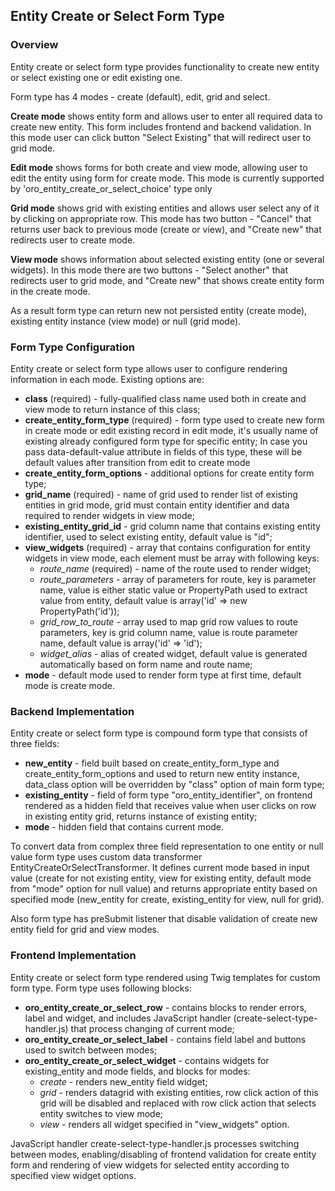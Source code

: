 Entity Create or Select Form Type
---------------------------------

### Overview

Entity create or select form type provides functionality to create new entity or select existing one or edit existing one.

Form type has 4 modes - create (default), edit, grid and select.

**Create mode** shows entity form and allows user to enter all required data to create new entity. This form
includes frontend and backend validation. In this mode user can click button "Select Existing"
that will redirect user to grid mode.

**Edit mode** shows forms for both create and view mode, allowing user to edit the entity using form for create mode.
This mode is currently supported by 'oro_entity_create_or_select_choice' type only

**Grid mode** shows grid with existing entities and allows user select any of it by clicking on appropriate row.
This mode has two button - "Cancel" that returns user back to previous mode (create or view), and "Create new"
that redirects user to create mode.

**View mode** shows information about selected existing entity (one or several widgets). In this mode there are
two buttons - "Select another" that redirects user to grid mode, and "Create new" that shows create entity form
in the create mode.

As a result form type can return new not persisted entity (create mode), existing entity instance (view mode) or
null (grid mode).


### Form Type Configuration

Entity create or select form type allows user to configure rendering information in each mode. Existing options are:

* **class** (required) - fully-qualified class name used both in create and view mode to return instance of this class;
* **create_entity_form_type** (required) - form type used to create new form in create mode or edit existing record in edit mode,
it's usually name of existing already configured form type for specific entity;
In case you pass data-default-value attribute in fields of this type, these will be default values after transition
from edit to create mode
* **create_entity_form_options** - additional options for create entity form type;
* **grid_name** (required) - name of grid used to render list of existing entities in grid mode, grid must contain
entity identifier and data required to render widgets in view mode;
* **existing_entity_grid_id** - grid column name that contains existing entity identifier, used to select
existing entity, default value is "id";
* **view_widgets** (required) - array that contains configuration for entity widgets in view mode, each element
must be array with following keys:
    * *route_name* (required) - name of the route used to render widget;
    * *route_parameters* - array of parameters for route, key is parameter name, value is either static value or
    PropertyPath used to extract value from entity, default value is array('id' => new PropertyPath('id'));
    * *grid_row_to_route* - array used to map grid row values to route parameters, key is grid column name,
    value is route parameter name, default value is array('id' => 'id');
    * *widget_alias* - alias of created widget, default value is generated automatically based on form name
    and route name;
* **mode** - default mode used to render form type at first time, default mode is create mode.


### Backend Implementation

Entity create or select form type is compound form type that consists of three fields:

* **new_entity** - field built based on create_entity_form_type and create_entity_form_options and used to return
new entity instance, data_class option will be overridden by "class" option of main form type;
* **existing_entity** - field of form type "oro_entity_identifier", on frontend rendered as a hidden field that
receives value when user clicks on row in existing entity grid, returns instance of existing entity;
* **mode** - hidden field that contains current mode.

To convert data from complex three field representation to one entity or null value form type uses custom data
transformer EntityCreateOrSelectTransformer. It defines current mode based in input value
(create for not existing entity, view for existing entity, default mode from "mode" option for null value)
and returns appropriate entity based on specified mode (new_entity for create, existing_entity for view, null for grid).

Also form type has preSubmit listener that disable validation of create new entity field for grid and view modes.


### Frontend Implementation

Entity create or select form type rendered using Twig templates for custom form type.
Form type uses following blocks:
* **oro_entity_create_or_select_row** - contains blocks to render errors, label and widget, and includes JavaScript
handler (create-select-type-handler.js) that process changing of current mode;
* **oro_entity_create_or_select_label** - contains field label and buttons used to switch between modes;
* **oro_entity_create_or_select_widget** - contains widgets for existing_entity and mode fields, and blocks for modes:
    * *create* - renders new_entity field widget;
    * *grid* - renders datagrid with existing entities, row click action of this grid will be disabled
    and replaced with row click action that selects entity switches to view mode;
    * *view* - renders all widget specified in "view_widgets" option.

JavaScript handler create-select-type-handler.js processes switching between modes, enabling/disabling
of frontend validation for create entity form and rendering of view widgets for selected entity according
to specified view widget options.
